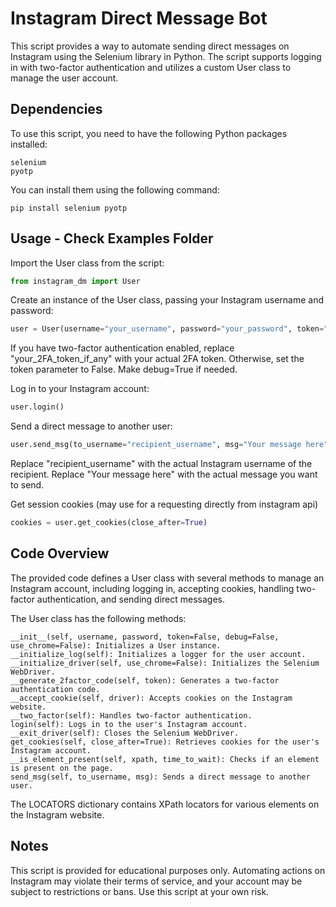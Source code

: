 # Instagram Direct Message Bot

This script provides a way to automate sending direct messages on Instagram using the Selenium library in Python. The script supports logging in with two-factor authentication and utilizes a custom User class to manage the user account.

## Dependencies

To use this script, you need to have the following Python packages installed:

    selenium
    pyotp

You can install them using the following command:

    pip install selenium pyotp

## Usage - Check Examples Folder

Import the User class from the script:
````py
from instagram_dm import User
````

Create an instance of the User class, passing your Instagram username and password:

````py
user = User(username="your_username", password="your_password", token="your_2FA_token_if_any", debug=False)
````
If you have two-factor authentication enabled, replace "your_2FA_token_if_any" with your actual 2FA token. Otherwise, set the token parameter to False. Make debug=True if needed.

Log in to your Instagram account:

````py
user.login()
````

Send a direct message to another user:
```py
user.send_msg(to_username="recipient_username", msg="Your message here")
````
Replace "recipient_username" with the actual Instagram username of the recipient.
Replace "Your message here" with the actual message you want to send.


Get session cookies (may use for a requesting directly from instagram api)
````py
cookies = user.get_cookies(close_after=True)
````

## Code Overview

The provided code defines a User class with several methods to manage an Instagram account, including logging in, accepting cookies, handling two-factor authentication, and sending direct messages.

The User class has the following methods:

    __init__(self, username, password, token=False, debug=False, use_chrome=False): Initializes a User instance.
    __initialize_log(self): Initializes a logger for the user account.
    __initialize_driver(self, use_chrome=False): Initializes the Selenium WebDriver.
    __generate_2factor_code(self, token): Generates a two-factor authentication code.
    __accept_cookie(self, driver): Accepts cookies on the Instagram website.
    __two_factor(self): Handles two-factor authentication.
    login(self): Logs in to the user's Instagram account.
    __exit_driver(self): Closes the Selenium WebDriver.
    get_cookies(self, close_after=True): Retrieves cookies for the user's Instagram account.
    __is_element_present(self, xpath, time_to_wait): Checks if an element is present on the page.
    send_msg(self, to_username, msg): Sends a direct message to another user.

The LOCATORS dictionary contains XPath locators for various elements on the Instagram website.

## Notes
This script is provided for educational purposes only. Automating actions on Instagram may violate their terms of service, and your account may be subject to restrictions or bans. Use this script at your own risk.


